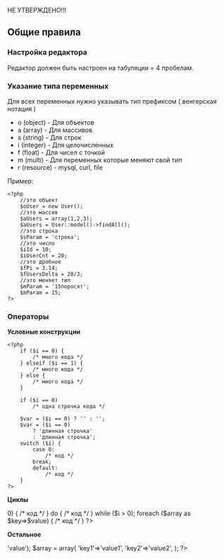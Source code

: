 НЕ УТВЕРЖДЕНО!!!

## Общие правила

### Настройка редактора

Редактор должен быть настроен на табуляции = 4 пробелам. 

### Указание типа переменных

Для всех переменных нужно указывать тип префиксом ( венгерская нотация )

* o (object) - Для объектов
* a (array) - Для массивов
* s (string) - Для строк
* i (integer) - Для целочисленных
* f (float) - Для чисел с точкой
* m (multi) - Для переменных которые меняют свой тип
* r (resource) - mysql, curl, file

    
Пример:

    <?php
		//это объект
		$oUser = new User();
		//это массив
		$aUsers = array(1,2,3);
		$aUsers = User::model()->findAll();
		//это строка
		$sParam = 'строка';
		//это число
		$iId = 10;
		$iUserCnt = 20;
		//это дробное
		$fPi = 3.14;
		$fUsersDelta = 20/3;
		//это меняет тип
		$mParam = '15поросят';
		$mParam = 15;
	?>

### Операторы
**Условные конструкции**

    <?php
        if ($i == 0) {
            /* много кода */
        } elseif ($i == 1) {
            /* много кода */
        } else {
            /* много кода */
        }

        if ($i == 0)
            /* одна строчка кода */

        $var = ($i == 0) ? '' : '';
        $var = ($i == 0) 
            ? 'длинная строчка'
            : 'длинная строчка';
        switch ($i) {
            case 0:
                /* код */
            break;
            default:
                /* код */
        }
    ?>
**Циклы**
<?php
for ($i == 0; $i < 5; $i++) {
    /* код */
}

while ($i > 0) {
    /* код */
}

do {
    /* код */
} while ($i > 0);

foreach ($array as $key=>$value) {
    /* код */
}
?>

**Остальное**
<?php
$array = array('key'=>'value');

$array = array(
    'key1'=>'value1',
    'key2'=>'value2',
);

?>
